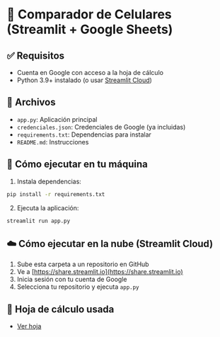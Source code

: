 # 📱 Comparador de Celulares (Streamlit + Google Sheets)

## ✅ Requisitos
- Cuenta en Google con acceso a la hoja de cálculo
- Python 3.9+ instalado (o usar [Streamlit Cloud](https://share.streamlit.io))

## 📂 Archivos
- `app.py`: Aplicación principal
- `credenciales.json`: Credenciales de Google (ya incluidas)
- `requirements.txt`: Dependencias para instalar
- `README.md`: Instrucciones

## 🚀 Cómo ejecutar en tu máquina

1. Instala dependencias:
```bash
pip install -r requirements.txt
```

2. Ejecuta la aplicación:
```bash
streamlit run app.py
```

## ☁️ Cómo ejecutar en la nube (Streamlit Cloud)
1. Sube esta carpeta a un repositorio en GitHub
2. Ve a [https://share.streamlit.io](https://share.streamlit.io)
3. Inicia sesión con tu cuenta de Google
4. Selecciona tu repositorio y ejecuta `app.py`

## 🔗 Hoja de cálculo usada
- [Ver hoja](https://docs.google.com/spreadsheets/d/1krkdGqGxRrmvROsGqkkG1l8EbrewYcEpodldvRwoF8k/edit)